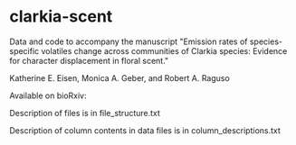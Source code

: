 # clarkia-scent
Data and code to accompany the manuscript "Emission rates of species-specific volatiles change across communities of Clarkia species: Evidence for character displacement in floral scent."

Katherine E. Eisen, Monica A. Geber, and Robert A. Raguso

Available on bioRxiv:

Description of files is in file_structure.txt

Description of column contents in data files is in column_descriptions.txt
